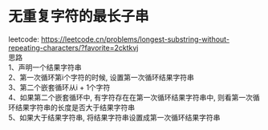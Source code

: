 # 无重复字符的最长子串
leetcode: https://leetcode.cn/problems/longest-substring-without-repeating-characters/?favorite=2cktkvj <br />
思路 <br />
    1、声明一个结果字符串 <br />
    2、第一次循环第i个字符的时候, 设置第一次循环结果字符串 <br />
    3、第二个嵌套循环从i + 1个字符 <br />
    4、如果第二个嵌套循环中, 有字符存在在第一次循环结果字符串中, 则看第一次循环结果字符串的长度是否大于结果字符串 <br />
    5、如果大于结果字符串, 将结果字符串设置成第一次循环结果字符串 <br />